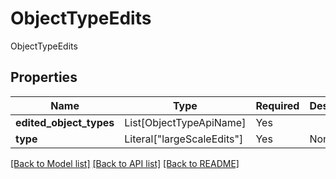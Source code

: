 # ObjectTypeEdits

ObjectTypeEdits

## Properties
| Name | Type | Required | Description |
| ------------ | ------------- | ------------- | ------------- |
**edited_object_types** | List[ObjectTypeApiName] | Yes |  |
**type** | Literal["largeScaleEdits"] | Yes | None |


[[Back to Model list]](../../../../README.md#models-v2-link) [[Back to API list]](../../../../README.md#apis-v2-link) [[Back to README]](../../../../README.md)
